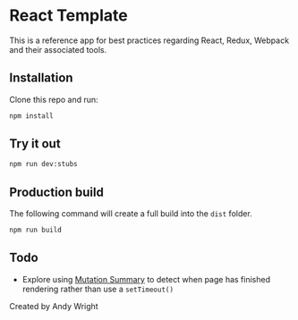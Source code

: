 # React Template

This is a reference app for best practices regarding React, Redux, Webpack and their associated tools.

## Installation

Clone this repo and run:

```sh
npm install
```

## Try it out

```sh
npm run dev:stubs
```

## Production build

The following command will create a full build into the `dist` folder.

```sh
npm run build
```

## Todo

- Explore using [Mutation Summary](https://github.com/rafaelw/mutation-summary) to detect when page has finished rendering rather than use a `setTimeout()`

Created by Andy Wright
